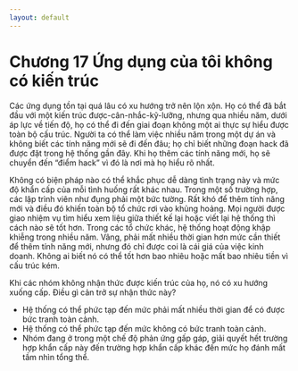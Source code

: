 ```yaml
---
layout: default
---
```


# Chương 17 Ứng dụng của tôi không có kiến trúc

Các ứng dụng tồn tại quá lâu có xu hướng trở nên lộn xộn. Họ có thể đã bắt đầu với một kiến trúc được-cân-nhắc-kỹ-lưỡng, nhưng qua nhiều năm, dưới áp lực về tiến độ, họ có thể đi đến giai đoạn không một ai thực sự hiểu được toàn bộ cấu trúc. Người ta có thể làm việc nhiều năm trong một dự án và không biết các tính năng mới sẽ đi đến đâu; họ chỉ biết những đoạn hack đã được đặt trong hệ thống gần đây. Khi họ thêm các tính năng mới, họ sẽ chuyển đến “điểm hack” vì đó là nơi mà họ hiểu rõ nhất.

Không có biện pháp nào có thể khắc phục dễ dàng tình trạng này và mức độ khẩn cấp của mỗi tình huống rất khác nhau. Trong một số trường hợp, các lập trình viên như đụng phải một bức tường. Rất khó để thêm tính năng mới và điều đó khiến toàn bộ tổ chức rơi vào khủng hoảng. Mọi người được giao nhiệm vụ tìm hiểu xem liệu giữa thiết kế lại hoặc viết lại hệ thống thì cách nào sẽ tốt hơn. Trong các tổ chức khác, hệ thống hoạt động khập khiễng trong nhiều năm. Vâng, phải mất nhiều thời gian hơn mức cần thiết để thêm tính năng mới, nhưng đó chỉ được coi là cái giá của việc kinh doanh. Không ai biết nó có thể tốt hơn bao nhiêu hoặc mất bao nhiêu tiền vì cấu trúc kém.

Khi các nhóm không nhận thức được kiến trúc của họ, nó có xu hướng xuống cấp. Điều gì cản trở sự nhận thức này?

- Hệ thống có thể phức tạp đến mức phải mất nhiều thời gian để có được bức tranh toàn cảnh.
- Hệ thống có thể phức tạp đến mức không có bức tranh toàn cảnh.
- Nhóm đang ở trong một chế độ phản ứng gấp gáp, giải quyết hết trường hợp khẩn cấp này đến trường hợp khẩn cấp khác đến mức họ đánh mất tầm nhìn tổng thể.

